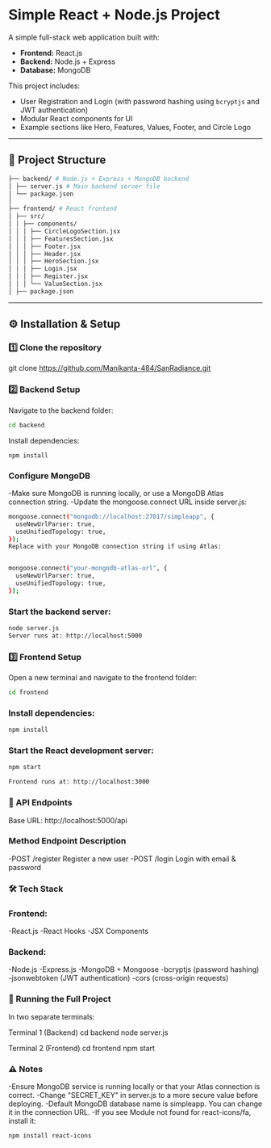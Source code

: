 # Simple React + Node.js Project

A simple full-stack web application built with:

- **Frontend:** React.js
- **Backend:** Node.js + Express
- **Database:** MongoDB

This project includes:
- User Registration and Login (with password hashing using `bcryptjs` and JWT authentication)
- Modular React components for UI
- Example sections like Hero, Features, Values, Footer, and Circle Logo

---

## 📂 Project Structure

```bash
├── backend/ # Node.js + Express + MongoDB backend
│ ├── server.js # Main backend server file
│ └── package.json
│
├── frontend/ # React frontend
│ ├── src/
│ │ ├── components/
│ │ │ ├── CircleLogoSection.jsx
│ │ │ ├── FeaturesSection.jsx
│ │ │ ├── Footer.jsx
│ │ │ ├── Header.jsx
│ │ │ ├── HeroSection.jsx
│ │ │ ├── Login.jsx
│ │ │ ├── Register.jsx
│ │ │ └── ValueSection.jsx
│ ├── package.json

```
---

## ⚙️ Installation & Setup

### 1️⃣ Clone the repository
git clone https://github.com/Manikanta-484/SanRadiance.git

### 2️⃣ Backend Setup
Navigate to the backend folder:
```bash
cd backend
```
Install dependencies:
```
npm install
```

### Configure MongoDB
-Make sure MongoDB is running locally, or use a MongoDB Atlas connection string.
-Update the mongoose.connect URL inside server.js:

```bash
mongoose.connect("mongodb://localhost:27017/simpleapp", {
  useNewUrlParser: true,
  useUnifiedTopology: true,
});
Replace with your MongoDB connection string if using Atlas:


mongoose.connect("your-mongodb-atlas-url", {
  useNewUrlParser: true,
  useUnifiedTopology: true,
});
```

### Start the backend server:
``` bash
node server.js
Server runs at: http://localhost:5000
```

### 3️⃣ Frontend Setup
Open a new terminal and navigate to the frontend folder:

```bash
cd frontend
```
### Install dependencies:

```bash
npm install
```
### Start the React development server:
```bash
npm start

Frontend runs at: http://localhost:3000
```

### 🔑 API Endpoints
Base URL: http://localhost:5000/api

### Method	Endpoint	Description
-POST	/register	Register a new user
-POST	/login	Login with email & password

### 🛠 Tech Stack
### Frontend:
  -React.js
  -React Hooks
  -JSX Components

### Backend:
  -Node.js
  -Express.js
  -MongoDB + Mongoose
  -bcryptjs (password hashing)
  -jsonwebtoken (JWT authentication)
  -cors (cross-origin requests)

### 🚀 Running the Full Project
In two separate terminals:

Terminal 1 (Backend)
cd backend
node server.js

Terminal 2 (Frontend)
cd frontend
npm start


### ⚠️ Notes
-Ensure MongoDB service is running locally or that your Atlas connection is correct.
-Change "SECRET_KEY" in server.js to a more secure value before deploying.
-Default MongoDB database name is simpleapp. You can change it in the connection URL.
-If you see Module not found for react-icons/fa, install it:

```bash
npm install react-icons
```
